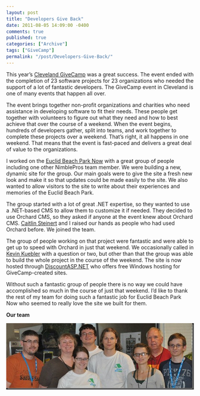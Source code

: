 ```yaml
---
layout: post
title: "Developers Give Back"
date: 2011-08-05 14:09:00 -0400
comments: true
published: true
categories: ["Archive"]
tags: ["GiveCamp"]
permalink: "/post/Developers-Give-Back/"
---
```

<!-- more -->



<p>This year’s <a href="http://www.clevelandgivecamp.org/" target="_blank">Cleveland GiveCamp</a> was a great success. The event ended with the completion of 23 software projects for 23 organizations who needed the support of a lot of fantastic developers. The GiveCamp event in Cleveland is one of many events that happen all over.</p>  <p>The event brings together non-profit organizations and charities who need assistance in developing software to fit their needs. These people get together with volunteers to figure out what they need and how to best achieve that over the course of a weekend. When the event begins, hundreds of developers gather, split into teams, and work together to complete these projects over a weekend. That’s right, it all happens in one weekend. That means that the event is fast-paced and delivers a great deal of value to the organizations.</p>  <p>I worked on the <a href="http://www.euclidbeach.org/" target="_blank">Euclid Beach Park Now</a> with a great group of people including one other NimblePros team member. We were building a new, dynamic site for the group. Our main goals were to give the site a fresh new look and make it so that updates could be made easily to the site. We also wanted to allow visitors to the site to write about their experiences and memories of the Euclid Beach Park.</p>  <p>The group started with a lot of great .NET expertise, so they wanted to use a .NET-based CMS to allow them to customize it if needed. They decided to use Orchard CMS, so they asked if anyone at the event knew about Orchard CMS. <a href="http://www.csteinert.com/" target="_blank">Caitlin Steinert</a> and I raised our hands as people who had used Orchard before. We joined the team.</p>  <p>The group of people working on that project were fantastic and were able to get up to speed with Orchard in just that weekend. We occasionally called in <a href="http://twitter.com/kevinkuebler" target="_blank">Kevin Kuebler</a> with a question or two, but other than that the group was able to build the whole project in the course of the weekend. The site is now hosted through <a href="http://discountasp.net/" target="_blank">DiscountASP.NET</a> who offers free Windows hosting for GiveCamp-created sites. </p>  <p>Without such a fantastic group of people there is no way we could have accomplished so much in the course of just that weekend. I’d like to thank the rest of my team for doing such a fantastic job for Euclid Beach Park Now who seemed to really love the site we built for them.</p>  <p><strong>Our team</strong></p>  <p><a href="/images/files/EuclidBeachParkNowTeam.jpg"><img style="background-image: none; border-bottom: 0px; border-left: 0px; padding-left: 0px; padding-right: 0px; display: inline; border-top: 0px; border-right: 0px; padding-top: 0px" title="EuclidBeachParkNowTeam" border="0" alt="EuclidBeachParkNowTeam" src="/images/files/EuclidBeachParkNowTeam_thumb.jpg" width="504" height="178"></a></p>
